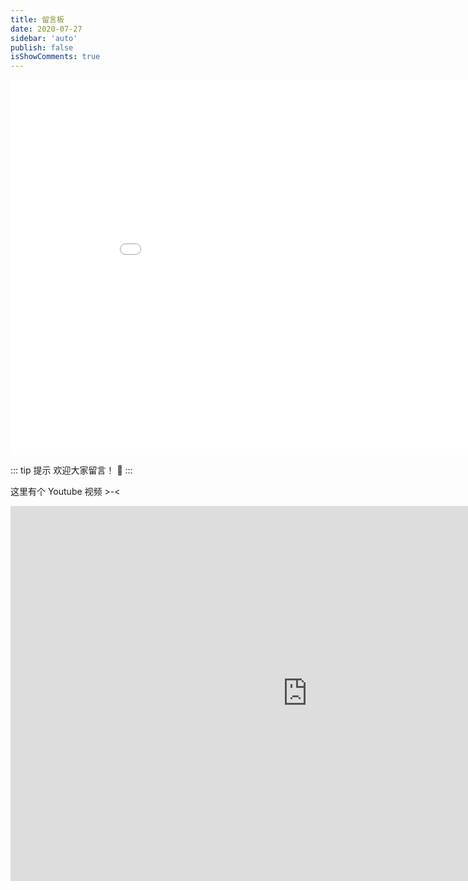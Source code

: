 ```yaml
---
title: 留言板
date: 2020-07-27
sidebar: 'auto'
publish: false
isShowComments: true
---
```


<iframe src="//player.bilibili.com/player.html?aid=32504233&bvid=BV1EW41167Yv&cid=56871075&page=1&high_quality=1" scrolling="no" border="0" frameborder="no" framespacing="0" allowfullscreen="true" style="width:950px;height:600px;min-width:375px;min-height:200px"> </iframe>

::: tip 提示
欢迎大家留言！ :rainbow:
:::

这里有个 Youtube 视频 >-<
<iframe width="950" height="600" src="https://www.youtube.com/embed/PT2_F-1esPk" frameborder="0" allow="accelerometer; autoplay; encrypted-media; gyroscope; picture-in-picture" allowfullscreen></iframe>


<ClientOnly>
  <md-edit></md-edit>
</ClientOnly>
<script>
    import MdEdit from "../.vuepress/components/md-edit";
    export default {
        components: {MdEdit}
    }
</script>